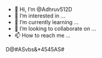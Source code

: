 - 👋 Hi, I’m @Adhruv512D
- 👀 I’m interested in ...
- 🌱 I’m currently learning ...
- 💞️ I’m looking to collaborate on ...
- 📫 How to reach me ...

<!---
Adhruv512D/Adhruv512D is a ✨ special ✨ repository because its `README.md` (this file) appears on your GitHub profile.
You can click the Preview link to take a look at your changes.
--->
D@#ASvbs&*4545AS#

